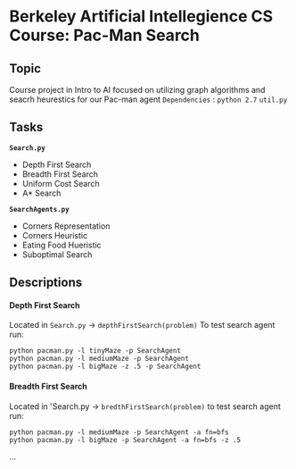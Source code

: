 # Berkeley Artificial Intellegience CS Course: Pac-Man Search 

## Topic 
Course project in Intro to AI focused on utilizing graph algorithms and seacrh heurestics for our Pac-man agent
`Dependencies` : `python 2.7` `util.py`

## Tasks
**`Search.py`** 
- Depth First Search 
- Breadth First Search
- Uniform Cost Search 
- A* Search 

**`SearchAgents.py`** 
- Corners Representation
- Corners Heuristic 
- Eating Food Hueristic 
- Suboptimal Search 


## Descriptions 
#### Depth First Search 
 Located in `Search.py` -> `depthFirstSearch(problem)` 
 To test search agent run: 
 ```
python pacman.py -l tinyMaze -p SearchAgent
python pacman.py -l mediumMaze -p SearchAgent
python pacman.py -l bigMaze -z .5 -p SearchAgent
 ```

#### Breadth First Search 
  Located in 'Search.py -> `bredthFirstSearch(problem)`
  to test search agent run: 
  ```
python pacman.py -l mediumMaze -p SearchAgent -a fn=bfs
python pacman.py -l bigMaze -p SearchAgent -a fn=bfs -z .5
  ```
  
  ...
